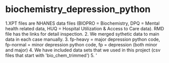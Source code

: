 # biochemistry_depression_python
1.XPT files are NHANES data files (BIOPRO = Biochemistry, DPQ = Mental health related data, HUQ = Hospital Utilization & Access to Care data). RMD file has the links for detail inspection.
2. We merged sythetic data to main data in each case manually.
3. fp-heavy = major depression python code, fp-normal = minor depression python code, fp = depression (both minor and major)
4. We have included data sets that we used in this project (csv files that start with 'bio_chem_trimmed')
5. '
